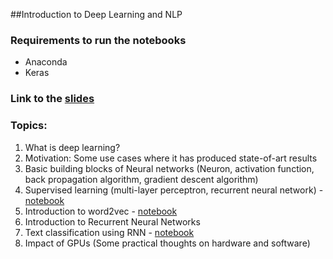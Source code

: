 ##Introduction to Deep Learning and NLP

### Requirements to run the notebooks

* Anaconda
* Keras

### Link to the [slides](https://speakerdeck.com/unnati_xyz/introduction-to-deep-learning-and-nlp-pydata-london-2016) 

### Topics: 

1. What is deep learning? 
2. Motivation: Some use cases where it has produced state-of-art results 
3. Basic building blocks of Neural networks (Neuron, activation function, back propagation algorithm, gradient descent algorithm) 
4. Supervised learning (multi-layer perceptron, recurrent neural network) - [notebook](https://github.com/unnati-xyz/intro-to-deep-learning-for-nlp/blob/master/Multi-Layer-Perceptron.ipynb)
5. Introduction to word2vec - [notebook](https://github.com/unnati-xyz/intro-to-deep-learning-for-nlp/blob/master/word2vec.ipynb)
6. Introduction to Recurrent Neural Networks 
7. Text classification using RNN -  [notebook](https://github.com/unnati-xyz/intro-to-deep-learning-for-nlp/blob/master/Recurrent%20Neural%20Networks.ipynb)
8. Impact of GPUs (Some practical thoughts on hardware and software)
